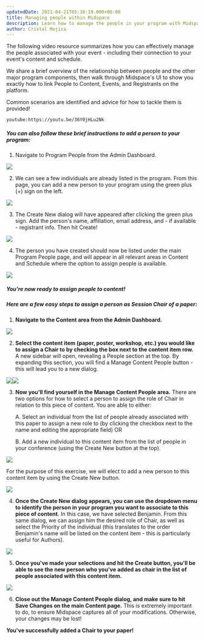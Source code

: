 ```yaml
---
updatedDate: 2021-04-21T05:38:19.000+00:00
title: Managing people within Midspace
description: Learn how to manage the people in your program with Midspace
author: Cristal Mojica
---
```


The following video resource summarizes how you can effectively manage the people associated with your event - including their connection to your event's content and schedule.

We share a brief overview of the relationship between people and the other major program components, then walk through Midspace's UI to show you exactly how to link People to Content, Events, and Registrants on the platform.

Common scenarios are identified and advice for how to tackle them is provided!

`youtube:https://youtu.be/36Y0jHLu2Nk`

##### **You can also follow these brief instructions to add a person to your program:**

1. Navigate to Program People from the Admin Dashboard.

![](/images/content-ppl-8.jpg)

2. We can see a few individuals are already listed in the program. From this page, you can add a new person to your program using the green plus (+) sign on the left.

![](/images/pp-2.jpg)

3. The Create New dialog will have appeared after clicking the green plus sign. Add the person's name, affiliation, email address, and - if available - registrant info. Then hit Create!

![](/images/pp-4.jpg)

4. The person you have created should now be listed under the main Program People page, and will appear in all relevant areas in Content and Schedule where the option to assign people is available.

![](/images/pp-5.jpg)

##### **You're now ready to assign people to content!**

##### **Here are a few easy steps to assign a person as Session Chair of a paper:**

1. **Navigate to the Content area from the Admin Dashboard.**

![](/images/content-ppl-1.jpg)

2. **Select the content item (paper, poster, workshop, etc.) you would like to assign a Chair to by checking the box next to the content item row.** A new sidebar will open, revealing a People section at the top. By expanding this section, you will find a Manage Content People button - this will lead you to a new dialog.

![](/images/content-ppl-2.jpg)![](/images/content-ppl-3.jpg)

3. **Now you'll find yourself in the Manage Content People area.** There are two options for how to select a person to assign the role of Chair in relation to this piece of content. You are able to either:

   A. Select an individual from the list of people already associated with this paper to assign a new role to (by clicking the checkbox next to the name and editing the appropriate field) OR

   B. Add a new individual to this content item from the list of people in your conference (using the Create New button at the top).

![](/images/content-ppl-4.jpg)

For the purpose of this exercise, we will elect to add a new person to this content item by using the Create New button.

![](/images/content-ppl-5.jpg)

4. **Once the Create New dialog appears, you can use the dropdown menu to identify the person in your program you want to associate to this piece of content.** In this case, we have selected Benjamin. From this same dialog, we can assign him the desired role of Chair, as well as select the Priority of the individual (this translates to the order Benjamin's name will be listed on the content item - this is particularly useful for Authors).

![](/images/content-ppl-6.jpg)

5. **Once you've made your selections and hit the Create button, you'll be able to see the new person who you've added as chair in the list of people associated with this content item.**

![](/images/content-ppl-7.jpg)

6. **Close out the Manage Content People dialog, and make sure to hit Save Changes on the main Content page.** This is extremely important to do, to ensure Midspace captures all of your modifications. Otherwise, your changes may be lost!

**You've successfully added a Chair to your paper!**
